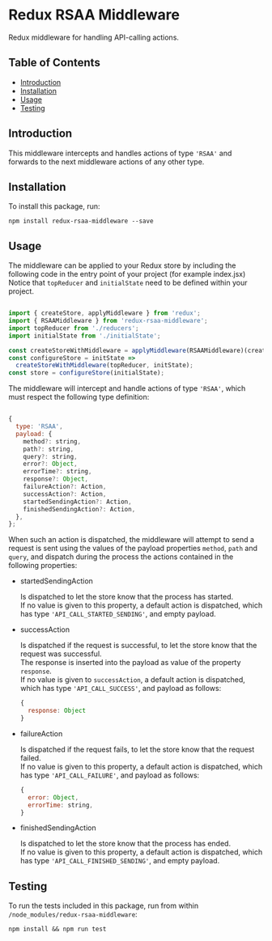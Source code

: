 # Redux RSAA Middleware

Redux middleware for handling API-calling actions.

## Table of Contents

- [Introduction](#introduction)
- [Installation](#installation)
- [Usage](#usage)
- [Testing](#testing)

## Introduction

This middleware intercepts and handles actions of type ```'RSAA'``` and forwards to the next middleware actions of any other type.

## Installation

To install this package, run:

```npm install redux-rsaa-middleware --save```

## Usage

The middleware can be applied to your Redux store by including the following code in the entry point of your project (for example index.jsx)\
Notice that ```topReducer``` and ```initialState``` need to be defined within your project.

```js

import { createStore, applyMiddleware } from 'redux';
import { RSAAMiddleware } from 'redux-rsaa-middleware';
import topReducer from './reducers';
import initialState from './initialState';

const createStoreWithMiddleware = applyMiddleware(RSAAMiddleware)(createStore);
const configureStore = initState =>
  createStoreWithMiddleware(topReducer, initState);
const store = configureStore(initialState);

```

The middleware will intercept and handle actions of type ```'RSAA'```, which must respect the following type definition:

```js

{
  type: 'RSAA',
  payload: {
    method?: string,
    path?: string,
    query?: string,
    error?: Object,
    errorTime?: string,
    response?: Object,
    failureAction?: Action,
    successAction?: Action,
    startedSendingAction?: Action,
    finishedSendingAction?: Action,
  },
};

```

When such an action is dispatched, the middleware will attempt to send a request is sent using the values of the payload properties ```method```, ```path``` and ```query```, and dispatch during the process the actions contained in the following properties:

- startedSendingAction

  Is dispatched to let the store know that the process has started.\
  If no value is given to this property, a default action is dispatched, which has type ```'API_CALL_STARTED_SENDING'```, and empty payload.

- successAction

  Is dispatched if the request is successful, to let the store know that the request was successful.\
  The response is inserted into the payload as value of the property ```response```.\
  If no value is given to ```successAction```, a default action is dispatched, which has type ```'API_CALL_SUCCESS'```, and payload as follows:
  ```js
  {
    response: Object
  }
  ```

- failureAction

  Is dispatched if the request fails, to let the store know that the request failed.\
  If no value is given to this property, a default action is dispatched, which has type ```'API_CALL_FAILURE'```, and payload as follows:
  ```js
  {
    error: Object,
    errorTime: string,
  }
  ```

- finishedSendingAction

  Is dispatched to let the store know that the process has ended.\
  If no value is given to this property, a default action is dispatched, which has type ```'API_CALL_FINISHED_SENDING'```, and empty payload.

## Testing

To run the tests included in this package, run from within ```/node_modules/redux-rsaa-middleware```:

```npm install && npm run test```
